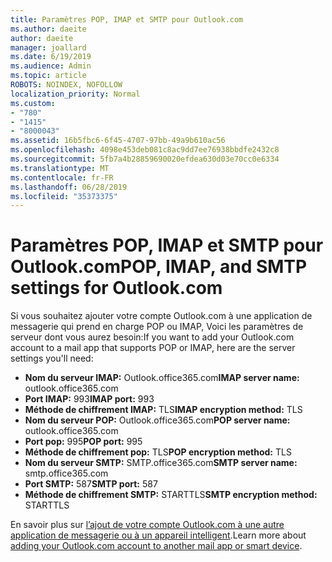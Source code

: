 ```yaml
---
title: Paramètres POP, IMAP et SMTP pour Outlook.com
ms.author: daeite
author: daeite
manager: joallard
ms.date: 6/19/2019
ms.audience: Admin
ms.topic: article
ROBOTS: NOINDEX, NOFOLLOW
localization_priority: Normal
ms.custom:
- "780"
- "1415"
- "8000043"
ms.assetid: 16b5fbc6-6f45-4707-97bb-49a9b610ac56
ms.openlocfilehash: 4098e453deb081c8ac9dd7ee76938bbdfe2432c8
ms.sourcegitcommit: 5fb7a4b28859690020efdea630d03e70cc0e6334
ms.translationtype: MT
ms.contentlocale: fr-FR
ms.lasthandoff: 06/28/2019
ms.locfileid: "35373375"
---
```

# <a name="pop-imap-and-smtp-settings-for-outlookcom"></a><span data-ttu-id="e7e96-102">Paramètres POP, IMAP et SMTP pour Outlook.com</span><span class="sxs-lookup"><span data-stu-id="e7e96-102">POP, IMAP, and SMTP settings for Outlook.com</span></span>

<span data-ttu-id="e7e96-103">Si vous souhaitez ajouter votre compte Outlook.com à une application de messagerie qui prend en charge POP ou IMAP, Voici les paramètres de serveur dont vous aurez besoin:</span><span class="sxs-lookup"><span data-stu-id="e7e96-103">If you want to add your Outlook.com account to a mail app that supports POP or IMAP, here are the server settings you'll need:</span></span>
  
- <span data-ttu-id="e7e96-104">**Nom du serveur IMAP:** Outlook.office365.com</span><span class="sxs-lookup"><span data-stu-id="e7e96-104">**IMAP server name:** outlook.office365.com</span></span>
- <span data-ttu-id="e7e96-105">**Port IMAP:** 993</span><span class="sxs-lookup"><span data-stu-id="e7e96-105">**IMAP port:** 993</span></span>
- <span data-ttu-id="e7e96-106">**Méthode de chiffrement IMAP:** TLS</span><span class="sxs-lookup"><span data-stu-id="e7e96-106">**IMAP encryption method:** TLS</span></span>
- <span data-ttu-id="e7e96-107">**Nom du serveur POP:** Outlook.office365.com</span><span class="sxs-lookup"><span data-stu-id="e7e96-107">**POP server name:** outlook.office365.com</span></span>  
- <span data-ttu-id="e7e96-108">**Port pop:** 995</span><span class="sxs-lookup"><span data-stu-id="e7e96-108">**POP port:** 995</span></span>  
- <span data-ttu-id="e7e96-109">**Méthode de chiffrement pop:** TLS</span><span class="sxs-lookup"><span data-stu-id="e7e96-109">**POP encryption method:** TLS</span></span>  
- <span data-ttu-id="e7e96-110">**Nom du serveur SMTP:** SMTP.office365.com</span><span class="sxs-lookup"><span data-stu-id="e7e96-110">**SMTP server name:** smtp.office365.com</span></span>
- <span data-ttu-id="e7e96-111">**Port SMTP:** 587</span><span class="sxs-lookup"><span data-stu-id="e7e96-111">**SMTP port:** 587</span></span>
- <span data-ttu-id="e7e96-112">**Méthode de chiffrement SMTP:** STARTTLS</span><span class="sxs-lookup"><span data-stu-id="e7e96-112">**SMTP encryption method:** STARTTLS</span></span>

<span data-ttu-id="e7e96-113">En savoir plus sur [l’ajout de votre compte Outlook.com à une autre application de messagerie ou à un appareil intelligent](https://support.office.com/article/73f3b178-0009-41ae-aab1-87b80fa94970).</span><span class="sxs-lookup"><span data-stu-id="e7e96-113">Learn more about [adding your Outlook.com account to another mail app or smart device](https://support.office.com/article/73f3b178-0009-41ae-aab1-87b80fa94970).</span></span>